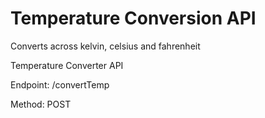 # Temperature Conversion API
Converts across kelvin, celsius and fahrenheit

Temperature Converter API

Endpoint: /convertTemp

Method: POST
